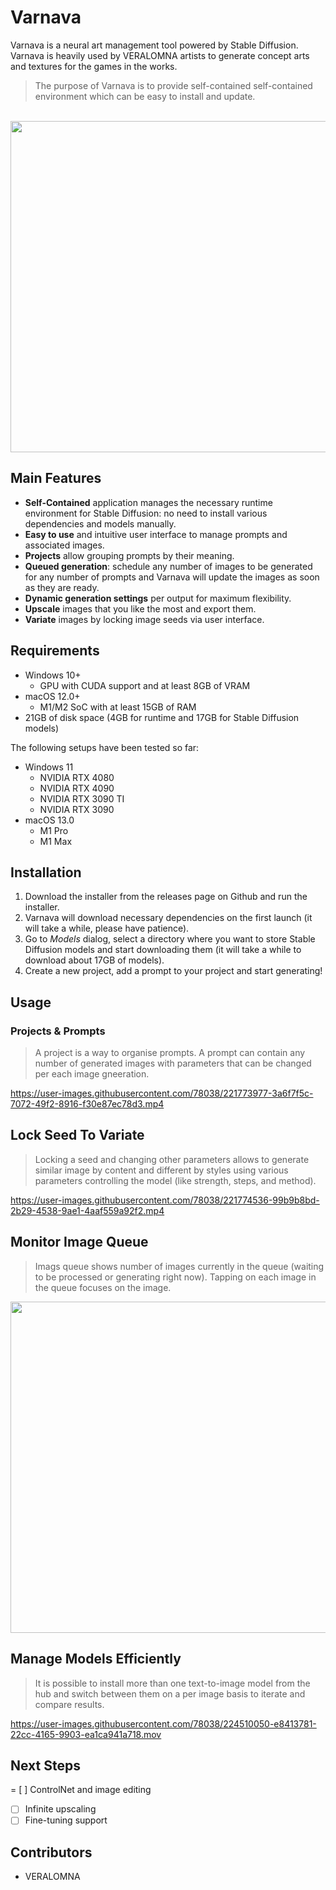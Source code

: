 # Varnava

Varnava is a neural art management tool powered by Stable Diffusion. Varnava is heavily used by VERALOMNA artists to generate concept arts and textures for the games in the works. 

> The purpose of Varnava is to provide self-contained self-contained environment which can be easy to install and update. 

<br />
<img src="https://user-images.githubusercontent.com/78038/221606253-c3ff360d-48ef-4a7e-951c-abe748daf170.png" width="530" />

## Main Features

- **Self-Contained** application manages the necessary runtime environment for Stable Diffusion: no need to install various dependencies and models manually. 
- **Easy to use** and intuitive user interface to manage prompts and associated images.
- **Projects** allow grouping prompts by their meaning.
- **Queued generation**: schedule any number of images to be generated for any number of prompts and Varnava will update the images as soon as they are ready.
- **Dynamic generation settings** per output for maximum flexibility.
- **Upscale** images that you like the most and export them.
- **Variate** images by locking image seeds via user interface.

## Requirements 

- Windows 10+
  - GPU with CUDA support and at least 8GB of VRAM
- macOS 12.0+
  - M1/M2 SoC with at least 15GB of RAM
- 21GB of disk space (4GB for runtime and 17GB for Stable Diffusion models)

The following setups have been tested so far:

- Windows 11
  - NVIDIA RTX 4080
  - NVIDIA RTX 4090
  - NVIDIA RTX 3090 TI
  - NVIDIA RTX 3090
- macOS 13.0
  - M1 Pro
  - M1 Max

## Installation

1. Download the installer from the releases page on Github and run the installer.
2. Varnava will download necessary dependencies on the first launch (it will take a while, please have patience).
3. Go to *Models* dialog, select a directory where you want to store Stable Diffusion models and start downloading them (it will take a while to download about 17GB of models).
4. Create a new project, add a prompt to your project and start generating!

## Usage

### Projects & Prompts

> A project is a way to organise prompts. A prompt can contain any number of generated images with parameters that can be changed per each image gneeration.

https://user-images.githubusercontent.com/78038/221773977-3a6f7f5c-7072-49f2-8916-f30e87ec78d3.mp4

## Lock Seed To Variate

> Locking a seed and changing other parameters allows to generate similar image by content and different by styles using various parameters controlling the model (like strength, steps, and method). 

https://user-images.githubusercontent.com/78038/221774536-99b9b8bd-2b29-4538-9ae1-4aaf559a92f2.mp4

## Monitor Image Queue

> Imags queue shows number of images currently in the queue (waiting to be processed or generating right now). Tapping on each image in the queue focuses on the image.

<img src="https://user-images.githubusercontent.com/78038/221611689-9a566006-ff92-484a-aafb-bf6bf7a96e5d.png" width="530" />

## Manage Models Efficiently

> It is possible to install more than one text-to-image model from the hub and switch between them on a per image basis to iterate and compare results.

https://user-images.githubusercontent.com/78038/224510050-e8413781-22cc-4165-9903-ea1ca941a718.mov


## Next Steps

= [ ] ControlNet and image editing
- [ ] Infinite upscaling
- [ ] Fine-tuning support

## Contributors

- VERALOMNA
